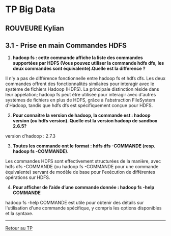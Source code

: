# TP Big Data
## ROUVEURE Kylian

## 3.1 - Prise en main Commandes HDFS

1. **hadoop fs : cette commande affiche la liste des commandes supportées par HDFS (Vous pouvez utiliser la commande hdfs dfs, les deux commandes sont équivalente).Quelle est la difference ?**

Il n'y a pas de différence fonctionnelle entre hadoop fs et hdfs dfs. Les deux commandes offrent des fonctionnalités similaires pour interagir avec le système de fichiers Hadoop (HDFS). La principale distinction réside dans leur appelation; hadoop fs peut être utilisée pour interagir avec d'autres systèmes de fichiers en plus de HDFS, grâce à l'abstraction FileSystem d'Hadoop, tandis que hdfs dfs est spécifiquement conçue pour HDFS.

2. **Pour connaitre la version de hadoop, la commande est : hadoop version (ou hdfs version). Quelle est la version hadoop de sandbox 2.6.5?**

version d’hadoop : 2.7.3

3. **Toutes les commande ont le format : hdfs dfs -COMMANDE (resp. hadoop fs -COMMANDE).**

Les commandes HDFS sont effectivement structurées de la manière, avec hdfs dfs -COMMANDE (ou hadoop fs -COMMANDE pour une commande équivalente) servant de modèle de base pour l'exécution de différentes opérations sur HDFS.

4. **Pour afficher de l’aide d’une commande donnée : hadoop fs -help COMMANDE**

hadoop fs -help COMMANDE est utile pour obtenir des détails sur l'utilisation d'une commande spécifique, y compris les options disponibles et la syntaxe.

_______

<a href="resultats/question-5.3.md" >Retour au TP</a>